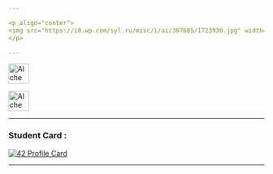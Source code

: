 ```yaml
---

<p align="center">  
<img src="https://i0.wp.com/syl.ru/misc/i/ai/307685/1723930.jpg" width="800">
</p>

---
```


<p href=https://twitter.com/Elaazmi_ElMahdi target="blank" float="left" >
  <img align="center" src=https://cdn.jsdelivr.net/npm/simple-icons@3.0.1/icons/twitter.svg alt="Alchemist"  height="40" width="40"/> 
</p>

<p href=https://www.linkedin.com/in/elmahdi-elaazmi-80223015b/ target="blank"  float="left" >
  <img align="center" src=https://cdn.jsdelivr.net/npm/simple-icons@3.0.1/icons/linkedin.svg alt="Alchemist" height="40" width="40"/>
</p>

---

### Student Card :

[![42 Profile Card](https://1337-readme.vercel.app/api/profile?cursus=42&dark=true&login=eelaazmi)](https://github.com/mohouyizme/1337-readme)
</p>

--- 
